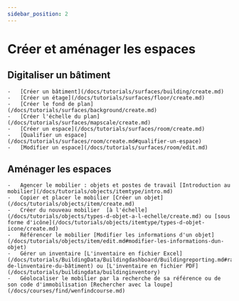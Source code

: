 ```yaml
---
sidebar_position: 2
---
```


# Créer et aménager les espaces

 ## Digitaliser un bâtiment

    -   [Créer un bâtiment](/docs/tutorials/surfaces/building/create.md)
    -   [Créer un étage](/docs/tutorials/surfaces/floor/create.md)
    -   [Créer le fond de plan](/docs/tutorials/surfaces/background/create.md)
    -   [Créer l'échelle du plan](/docs/tutorials/surfaces/mapscale/create.md)
    -   [Créer un espace](/docs/tutorials/surfaces/room/create.md)
    -   [Qualifier un espace](/docs/tutorials/surfaces/room/create.md#qualifier-un-espace)
    -   [Modifier un espace](/docs/tutorials/surfaces/room/edit.md)

## Aménager les espaces

    -   Agencer le mobilier : objets et postes de travail [Introduction au mobilier](/docs/tutorials/objects/itemtype/intro.md)
    -   Copier et placer le mobilier [Créer un objet](/docs/tutorials/objects/item/create.md)   
    -   Créer du nouveau mobilier  [à l'échelle](/docs/tutorials/objects/types-d-objet-a-l-echelle/create.md) ou [sous forme d'icône](/docs/tutorials/objects/itemtype/types-d-objet-icone/create.md)
    -   Référencer le mobilier [Modifier les informations d'un objet](/docs/tutorials/objects/item/edit.md#modifier-les-informations-dun-objet)
    -   Gérer un inventaire [L'inventaire en fichier Excel](/docs/tutorials/BuildingData/Buildingdashboard/Buildingreporting.md#rapport-de-linventaire-du-bâtiment) ou [L'inventaire en fichier PDF](/docs/tutorials/buildingdata/buildinginventory)
    -   Géolocaliser le mobilier par la recherche de sa référence ou de son code d'immobilisation [Rechercher avec la loupe](/docs/courses/find/wenfindcourse.md)




